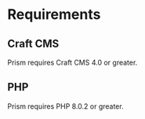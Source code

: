 # Requirements

## Craft CMS
Prism requires Craft CMS 4.0 or greater.

## PHP
Prism requires PHP 8.0.2 or greater.

